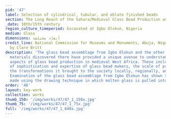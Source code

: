 ```yaml
---
pid: '47'
label: Selection of cylindrical, tubular, and oblate finished beads
section: The Long Reach of the Sahara/Medieval Glass Bead Production and Trade
_date: 10th/15th century
region_culture_timeperiod: Excavated at Igbo Olokun, Nigeria
medium: Glass
dimensions: أبعاد مختلفة
credit_line: National Commission for Museums and Monuments, Abuja, Nigeria. Photograph
  by Clare Britt
description: 'The glass bead assemblage from Igbo Olokun and the other glass-related
  materials discovered there have provided a unique avenue to understanding different
  aspects of glass bead production in medieval West Africa. These include the degree
  of sophistication and expertise of glass bead makers, the scale of production, and
  the transformations it brought to the society locally, regionally, and transregionally.
  Examination of the glass bead assemblage from Igbo Olokun has shown that beads were
  made using the drawing technique in which molten glass is pulled into tubes. '
order: '46'
layout: key-work
collection: works
thumb_150: '/img/works/47/47_1_150x.jpg'
thumb_75: '/img/works/47/47_1_75x.jpg'
full: '/img/works/47/47_1_640x.jpg'
---
```

